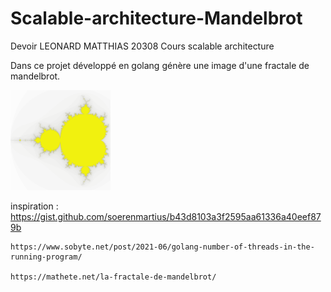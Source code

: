 # Scalable-architecture-Mandelbrot

Devoir LEONARD MATTHIAS 20308
Cours scalable architecture 

Dans ce projet développé en golang génère une image d'une fractale de mandelbrot.


<img src="https://github.com/LeTouristeDeLECAM/Scalable-architecture-Mandelbrot/blob/main/800X800_80%20transparant.png" height="160" width="160" >



inspiration :
    https://gist.github.com/soerenmartius/b43d8103a3f2595aa61336a40eef879b
    
    https://www.sobyte.net/post/2021-06/golang-number-of-threads-in-the-running-program/  
    
    https://mathete.net/la-fractale-de-mandelbrot/
    
